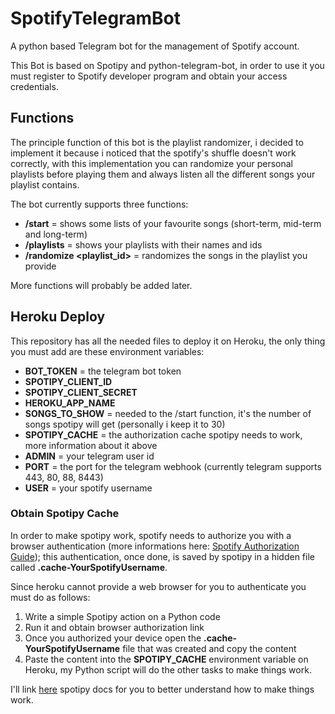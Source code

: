 # SpotifyTelegramBot
A python based Telegram bot for the management of Spotify account.

This Bot is based on Spotipy and python-telegram-bot, in order to use it you must register to Spotify developer program and obtain your access credentials.

## Functions
The principle function of this bot is the playlist randomizer, i decided to implement it because i noticed that the spotify's shuffle doesn't work correctly, with this implementation you can randomize your personal playlists before playing them and always listen all the different songs your playlist contains.

The bot currently supports three functions:
  * **/start** = shows some lists of your favourite songs (short-term, mid-term and long-term)
  * **/playlists** = shows your playlists with their names and ids
  * **/randomize <playlist_id>** = randomizes the songs in the playlist you provide
  
More functions will probably be added later.

## Heroku Deploy
This repository has all the needed files to deploy it on Heroku, the only thing you must add are these environment variables:
  * **BOT_TOKEN** = the telegram bot token
  * **SPOTIPY_CLIENT_ID**
  * **SPOTIPY_CLIENT_SECRET**
  * **HEROKU_APP_NAME**
  * **SONGS_TO_SHOW** = needed to the /start function, it's the number of songs spotipy will get (personally i keep it to 30)
  * **SPOTIPY_CACHE** = the authorization cache spotipy needs to work, more information about it above
  * **ADMIN** = your telegram user id
  * **PORT** = the port for the telegram webhook (currently telegram supports 443, 80, 88, 8443)
  * **USER** = your spotify username
  
### Obtain Spotipy Cache
In order to make spotipy work, spotify needs to authorize you with a browser authentication (more informations here: [Spotify Authorization Guide](https://developer.spotify.com/documentation/general/guides/authorization-guide/)); this authentication, once done, is saved by spotipy in a hidden file called **.cache-YourSpotifyUsername**.

Since heroku cannot provide a web browser for you to authenticate you must do as follows:
1. Write a simple Spotipy action on a Python code
1. Run it and obtain browser authorization link
1. Once you authorized your device open the **.cache-YourSpotifyUsername** file that was created and copy the content
1. Paste the content into the **SPOTIPY_CACHE** environment variable on Heroku, my Python script will do the other tasks to make things work.

I'll link [here](https://spotipy.readthedocs.io/en/latest/#) spotipy docs for you to better understand how to make things work.
